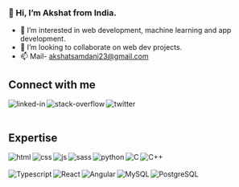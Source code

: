### 👋 Hi, I’m Akshat from India.
- 👀 I’m interested in web development, machine learning and app development.
- 💞️ I’m looking to collaborate on web dev projects. 
- 📫 Mail- akshatsamdani23@gmail.com
## Connect with me
[<img align="left" alt="linked-in" src="https://img.shields.io/badge/linkedin-%230077B5.svg?&style=for-the-badge&logo=linkedin&logoColor=white" />](https://linkedin.com/in/akshat-samdani)[<img align="left" alt="stack-overflow" src="https://img.shields.io/badge/stack%20overflow-FE7A16?logo=stack-overflow&logoColor=white&style=for-the-badge" />](https://stackoverflow.com/users/16384199/akshat-samdani)[<img align="left" alt="twitter" src="https://img.shields.io/badge/twitter-%231DA1F2.svg?&style=for-the-badge&logo=twitter&logoColor=white" />](https://twitter.com/akshat_samdani)<br>
<br>
## Expertise
<div>
  <div>
<img align="left" alt="html" src="https://img.shields.io/badge/HTML5-E34F26?style=for-the-badge&logo=html5&logoColor=white"/><img align="left" alt="css" src="https://img.shields.io/badge/CSS3-1572B6?style=for-the-badge&logo=css3&logoColor=white" /><img align="left" alt="js" src="https://img.shields.io/badge/JavaScript-F7DF1E?style=for-the-badge&logo=javascript&logoColor=black" /><img align="left" alt="sass" src="https://img.shields.io/badge/Sass-CC6699?style=for-the-badge&logo=sass&logoColor=white" /><img align="left" alt="python" src="https://img.shields.io/badge/Python-14354C?style=for-the-badge&logo=python&logoColor=white" /><img align="left" alt="C" src="https://img.shields.io/badge/C-00599C?style=for-the-badge&logo=c&logoColor=white" /><img align="left" alt="C++" src="https://img.shields.io/badge/C%2B%2B-00599C?style=for-the-badge&logo=c%2B%2B&logoColor=whitee" /></div><div><br><br><img align="left" alt="Typescript" src="https://img.shields.io/badge/TypeScript-007ACC?style=for-the-badge&logo=typescript&logoColor=white"/><img align="left" alt="React" src="https://img.shields.io/badge/React-20232A?style=for-the-badge&logo=react&logoColor=61DAFB" /><img align="left" alt="Angular" src="https://img.shields.io/badge/Angular-DD0031?style=for-the-badge&logo=angular&logoColor=white" /><img align="left" alt="MySQL" src="https://img.shields.io/badge/MySQL-00000F?style=for-the-badge&logo=mysql&logoColor=white" /><img align="left" alt="PostgreSQL" src="https://img.shields.io/badge/PostgreSQL-316192?style=for-the-badge&logo=postgresql&logoColor=white" />
  </div>
</div>
<br>
